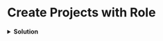 # Create Projects with Role

<details>
<summary><b>Solution</b></summary>
<p>
## 1. Create an Argo CD Project Declaratively with the Following Specifications

**Example Manifest:**

```yaml
apiVersion: argoproj.io/v1alpha1
kind: AppProject
metadata:
  name: project-with-role
  namespace: argocd
spec:
  description: project with ci-role
  sourceRepos:
    - '*'
  destinations:
    - namespace: '*'
      server: '*'
  clusterResourceWhitelist:
    - group: '*'
      kind: '*'
  namespaceResourceWhitelist:
    - group: '*'
      kind: '*'
  roles:
    - name: ci-role
      description: Sync privileges for project-with-role
      policies:
        - p, proj:project-with-role:ci-role, applications, sync, project-with-role/*, allow
        - p, proj:project-with-role:ci-role, applications, get, project-with-role/*, allow
```

## 2. Apply this Manifest with kubectl

```bash
kubectl apply -f project-with-role.yaml -n argocd
```

## 3. Verify if Projects are Deployed in ArgoCD

```bash
kubectl get appproject -n argocd
```

## 4. Create a Token Related to the Project Using CLI

```bash
argocd proj role create-token project-with-role ci-role --grpc-web
```

## 5. Try to Delete the Application Using the Generated Token

```bash
argocd app delete demo --grpc-web --auth-token TOKEN_VALUE
```

📓 Deleting should be denied because the roles do not grant delete permission

</p>
</details>
